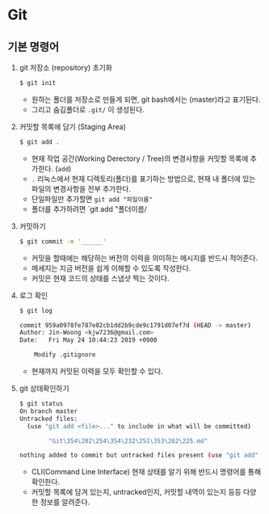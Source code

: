 # Git
## 기본 명령어
1. git 저장소 (repository) 초기화

   ```bash
   $ git init
   ```

   - 원하는 폴더를 저장소로 만들게 되면, git bash에서는 (master)라고 표기된다.
   - 그리고 숨김폴더로 `.git/` 이 생성된다.

2. 커밋할 목록에 담기 (Staging Area)

   ```bash
   $ git add .
   ```

   - 현재 작업 공간(Working Derectory / Tree)의 변경사항을 커밋할 목록에 추가한다. (`add`)
   - `.` 리눅스에서 현재 디렉토리(폴더)를 표기하는 방법으로, 현재 내 폴더에 있는 파일의 변경사항을 전부 추가한다.
   - 단일파일만 추가할면 `git add "파일이름"`
   - 폴더를 추가하려면 `git add "폴더이름/

3. 커밋하기

   ```bash
   $ git commit -m '______'
   ```

   - 커밋을 할때에는 해당하는 버전의 이력을 의미하는 메시지를 반드시 적어준다.
   - 메세지는 지금 버전을 쉽게 이해할 수 있도록 작성한다.
   - 커밋은 현재 코드의 상태를 스냅샷 찍는 것이다.

4. 로그 확인

   ```bash
   $ git log
   
   commit 959a0978fe787e02cb1dd2b9cde9c1791d07ef7d (HEAD -> master)
   Author: Jin-Woong <kjw7236@gmail.com>
   Date:   Fri May 24 10:44:23 2019 +0900
   
       Modify .gitignore
   ```

   - 현재까지 커밋된 이력을 모두 확인할 수 있다.

5. git 상태확인하기 

   ```bash
   $ git status
   On branch master
   Untracked files:
     (use "git add <file>..." to include in what will be committed)
   
           "Git\354\202\254\354\232\251\353\262\225.md"
   
   nothing added to commit but untracked files present (use "git add" to track)
   ```

   - CLI(Command Line Interface) 현재 상태를 알기 위해 반드시 명령어를 통해 확인한다.
   - 커밋할 목록에 담겨 있는지, untracked인지, 커밋할 내역이 있는지 등등 다양한 정보를 알려준다.

   